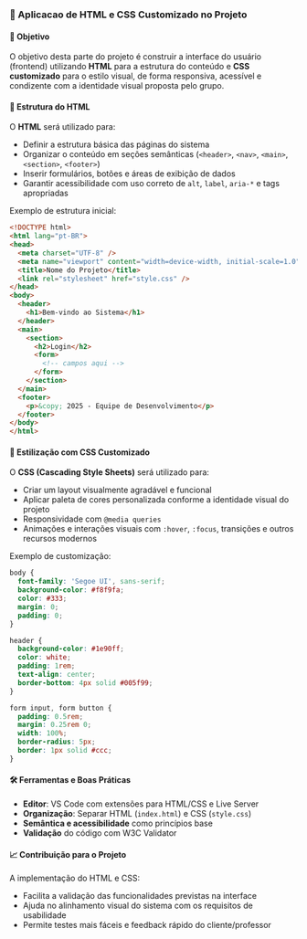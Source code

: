 ### 📄 Aplicacao de HTML e CSS Customizado no Projeto

#### 📌 Objetivo
O objetivo desta parte do projeto é construir a interface do usuário (frontend) utilizando **HTML** para a estrutura do conteúdo e **CSS customizado** para o estilo visual, de forma responsiva, acessível e condizente com a identidade visual proposta pelo grupo.

#### 🧱 Estrutura do HTML

O **HTML** será utilizado para:

- Definir a estrutura básica das páginas do sistema
- Organizar o conteúdo em seções semânticas (`<header>`, `<nav>`, `<main>`, `<section>`, `<footer>`)
- Inserir formulários, botões e áreas de exibição de dados
- Garantir acessibilidade com uso correto de `alt`, `label`, `aria-*` e tags apropriadas

Exemplo de estrutura inicial:

```html
<!DOCTYPE html>
<html lang="pt-BR">
<head>
  <meta charset="UTF-8" />
  <meta name="viewport" content="width=device-width, initial-scale=1.0" />
  <title>Nome do Projeto</title>
  <link rel="stylesheet" href="style.css" />
</head>
<body>
  <header>
    <h1>Bem-vindo ao Sistema</h1>
  </header>
  <main>
    <section>
      <h2>Login</h2>
      <form>
        <!-- campos aqui -->
      </form>
    </section>
  </main>
  <footer>
    <p>&copy; 2025 - Equipe de Desenvolvimento</p>
  </footer>
</body>
</html>
```

#### 🎨 Estilização com CSS Customizado

O **CSS (Cascading Style Sheets)** será utilizado para:

- Criar um layout visualmente agradável e funcional
- Aplicar paleta de cores personalizada conforme a identidade visual do projeto
- Responsividade com `@media queries`
- Animações e interações visuais com `:hover`, `:focus`, transições e outros recursos modernos

Exemplo de customização:

```css
body {
  font-family: 'Segoe UI', sans-serif;
  background-color: #f8f9fa;
  color: #333;
  margin: 0;
  padding: 0;
}

header {
  background-color: #1e90ff;
  color: white;
  padding: 1rem;
  text-align: center;
  border-bottom: 4px solid #005f99;
}

form input, form button {
  padding: 0.5rem;
  margin: 0.25rem 0;
  width: 100%;
  border-radius: 5px;
  border: 1px solid #ccc;
}
```

#### 🛠️ Ferramentas e Boas Práticas

- **Editor**: VS Code com extensões para HTML/CSS e Live Server
- **Organização**: Separar HTML (`index.html`) e CSS (`style.css`)
- **Semântica e acessibilidade** como princípios base
- **Validação** do código com W3C Validator

#### 📈 Contribuição para o Projeto

A implementação do HTML e CSS:

- Facilita a validação das funcionalidades previstas na interface
- Ajuda no alinhamento visual do sistema com os requisitos de usabilidade
- Permite testes mais fáceis e feedback rápido do cliente/professor
